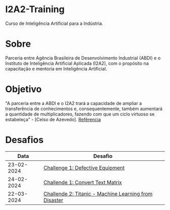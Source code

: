 # I2A2-Training

Curso de Inteligência Artificial para a Indústria.

# Sobre

Parceria entre Agência Brasileira de Desenvolvimento Industrial (ABDI) e o Instituto de Inteligência Artificial Aplicada (I2A2), com o propósito na capacitação e mentoria em Inteligência Artificial.

# Objetivo

"A parceria entre a ABDI e o I2A2 trará a capacidade de ampliar a transferência de conhecimentos e, consequentemente, também aumentará a quantidade de multiplicadores, fazendo com que um ciclo virtuoso se estabeleça" - [Celso de Azevedo]. [Refêrencia](https://www.abdi.com.br/abdi-lanca-capacitacao-e-mentoria-em-inteligencia-artificial/)

# Desafios

| Data       | Desafio                                                                                                                           |
|------------|-----------------------------------------------------------------------------------------------------------------------------------|
| 23-02-2024 | [Challenge 1: Defective Equipment](https://github.com/henriquehsilva/I2A2-Training/tree/main/Challenge%201/Defective%20Equipment) |
| 24-02-2024 | [Challende 1: Convert Text Matrix](https://github.com/henriquehsilva/I2A2-Training/tree/main/Challenge%201/Convert%20Text%20Matrix) |
| 22-03-2024 | [Challende 2: Titanic - Machine Learning from Disaster](https://github.com/henriquehsilva/I2A2-Training/tree/main/Challenge%202) |
